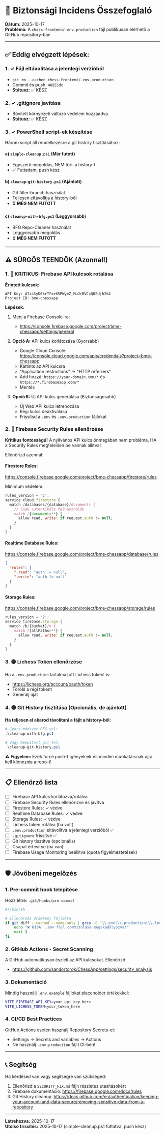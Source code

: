 # 🚨 Biztonsági Incidens Összefoglaló

**Dátum:** 2025-10-17  
**Probléma:** A `chess-frontend/.env.production` fájl publikusan elérhető a GitHub repository-ban

---

## ✅ Eddig elvégzett lépések:

### 1. ✓ Fájl eltávolítása a jelenlegi verzióból
- `git rm --cached chess-frontend/.env.production`
- Commit és push: `48855dc`
- **Státusz:** ✅ KÉSZ

### 2. ✓ .gitignore javítása
- Bővített környezeti változó védelem hozzáadva
- **Státusz:** ✅ KÉSZ

### 3. ✓ PowerShell script-ek készítése
Három script áll rendelkezésre a git history tisztításához:

#### a) `simple-cleanup.ps1` (Már futott)
- Egyszerű megoldás, NEM törli a history-t
- ✅ Futtattam, push kész

#### b) `cleanup-git-history.ps1` (Ajánlott)
- Git filter-branch használat
- Teljesen eltávolítja a history-ból
- ⏳ **MÉG NEM FUTOTT**

#### c) `cleanup-with-bfg.ps1` (Leggyorsabb)
- BFG Repo-Cleaner használat
- Leggyorsabb megoldás
- ⏳ **MÉG NEM FUTOTT**

---

## ⚠️ SÜRGŐS TEENDŐK (Azonnal!)

### 1. 🔴 KRITIKUS: Firebase API kulcsok rotálása

**Érintett kulcsok:**
```
API Key: AIzaSyD6krTFxe65PWyeZ_MuJrBVCpQDSUjhZd4
Project ID: bme-chessapp
```

**Lépések:**
1. Menj a Firebase Console-ra:
   - https://console.firebase.google.com/project/bme-chessapp/settings/general

2. **Opció A:** API kulcs korlátozása (Gyorsabb)
   - Google Cloud Console: https://console.cloud.google.com/apis/credentials?project=bme-chessapp
   - Kattints az API kulcsra
   - "Application restrictions" → "HTTP referrers"
   - Add hozzá: `https://your-domain.com/*` és `https://*.firebaseapp.com/*`
   - Mentés

3. **Opció B:** Új API kulcs generálása (Biztonságosabb)
   - Új Web API kulcs létrehozása
   - Régi kulcs deaktiválása
   - Frissítsd a `.env` és `.env.production` fájlokat

### 2. 🔴 Firebase Security Rules ellenőrzése

**Kritikus fontosságú!** A nyilvános API kulcs önmagában nem probléma, HA a Security Rules megfelelően be vannak állítva!

Ellenőrizd azonnal:

#### Firestore Rules:
https://console.firebase.google.com/project/bme-chessapp/firestore/rules

Minimum védelem:
```javascript
rules_version = '2';
service cloud.firestore {
  match /databases/{database}/documents {
    // Csak autentikált felhasználók
    match /{document=**} {
      allow read, write: if request.auth != null;
    }
  }
}
```

#### Realtime Database Rules:
https://console.firebase.google.com/project/bme-chessapp/database/rules

```json
{
  "rules": {
    ".read": "auth != null",
    ".write": "auth != null"
  }
}
```

#### Storage Rules:
https://console.firebase.google.com/project/bme-chessapp/storage/rules

```javascript
rules_version = '2';
service firebase.storage {
  match /b/{bucket}/o {
    match /{allPaths=**} {
      allow read, write: if request.auth != null;
    }
  }
}
```

### 3. 🟡 Lichess Token ellenőrzése

Ha a `.env.production` tartalmazott Lichess tokent is:
- https://lichess.org/account/oauth/token
- Töröld a régi tokent
- Generálj újat

### 4. 🟡 Git History tisztítása (Opcionális, de ajánlott)

**Ha teljesen el akarod távolítani a fájlt a history-ból:**

```powershell
# Gyors módszer BFG-vel:
.\cleanup-with-bfg.ps1

# Vagy beépített git-tel:
.\cleanup-git-history.ps1
```

**⚠️ Figyelem:** Ezek force push-t igényelnek és minden munkatársnak újra kell klónoznia a repo-t!

---

## 📋 Ellenőrző lista

- [ ] Firebase API kulcs korlátozva/rotálva
- [ ] Firebase Security Rules ellenőrizve és javítva
- [ ] Firestore Rules: ✓ védve
- [ ] Realtime Database Rules: ✓ védve
- [ ] Storage Rules: ✓ védve
- [ ] Lichess token rotálva (ha volt)
- [ ] `.env.production` eltávolítva a jelenlegi verzióból ✅
- [ ] `.gitignore` frissítve ✅
- [ ] Git history tisztítva (opcionális)
- [ ] Csapat értesítve (ha van)
- [ ] Firebase Usage Monitoring beállítva (quota figyelmeztetések)

---

## 🛡️ Jövőbeni megelőzés

### 1. Pre-commit hook telepítése

Hozz létre: `.git/hooks/pre-commit`

```bash
#!/bin/sh

# Ellenőrzés érzékeny fájlokra
if git diff --cached --name-only | grep -E '\\.env(\\.production|\\.local)?$'; then
    echo "❌ HIBA: .env fájl commitolása megakadályozva!"
    exit 1
fi
```

### 2. GitHub Actions - Secret Scanning

A GitHub automatikusan észleli az API kulcsokat. Ellenőrizd:
- https://github.com/sandortorok/ChessApp/settings/security_analysis

### 3. Dokumentáció

Mindig használj `.env.example` fájlokat placeholder értékekkel:
```bash
VITE_FIREBASE_API_KEY=your_api_key_here
VITE_LICHESS_TOKEN=your_token_here
```

### 4. CI/CD Best Practices

GitHub Actions esetén használj Repository Secrets-et:
- Settings → Secrets and variables → Actions
- Ne használj `.env.production` fájlt CI-ben!

---

## 📞 Segítség

Ha kérdésed van vagy segítségre van szükséged:
1. Ellenőrizd a `SECURITY_FIX.md` fájlt részletes utasításokért
2. Firebase dokumentáció: https://firebase.google.com/docs/rules
3. Git History cleanup: https://docs.github.com/en/authentication/keeping-your-account-and-data-secure/removing-sensitive-data-from-a-repository

---

**Létrehozva:** 2025-10-17  
**Utolsó frissítés:** 2025-10-17 (simple-cleanup.ps1 futtatva, push kész)
